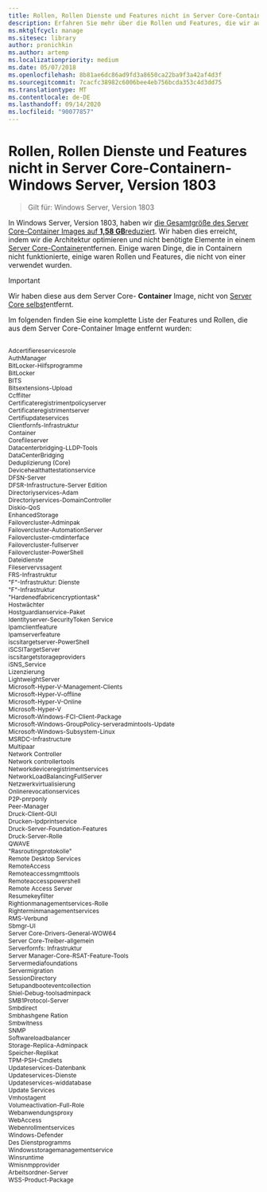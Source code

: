 ```yaml
---
title: Rollen, Rollen Dienste und Features nicht in Server Core-Containern-Windows Server, Version 1803
description: Erfahren Sie mehr über die Rollen und Features, die wir aus dem Server Core-Container Image für Windows Server entfernt haben.
ms.mktglfcycl: manage
ms.sitesec: library
author: pronichkin
ms.author: artemp
ms.localizationpriority: medium
ms.date: 05/07/2018
ms.openlocfilehash: 8b81ae6dc86ad9fd3a8650ca22ba9f3a42af4d3f
ms.sourcegitcommit: 7cacfc38982c6006bee4eb756bcda353c4d3dd75
ms.translationtype: MT
ms.contentlocale: de-DE
ms.lasthandoff: 09/14/2020
ms.locfileid: "90077857"
---
```

# <a name="roles-role-services-and-features-not-in-server-core-containers---windows-server-version-1803"></a>Rollen, Rollen Dienste und Features nicht in Server Core-Containern-Windows Server, Version 1803

> Gilt für: Windows Server, Version 1803

In Windows Server, Version 1803, haben wir [die Gesamtgröße des Server Core-Container Images auf **1,58 GB**reduziert](https://blogs.technet.microsoft.com/virtualization/2018/01/22/a-smaller-windows-server-core-container-with-better-application-compatibility/). Wir haben dies erreicht, indem wir die Architektur optimieren und nicht benötigte Elemente in einem [Server Core-Container](/virtualization/windowscontainers/about/)entfernen. Einige waren Dinge, die in Containern nicht funktionierte, einige waren Rollen und Features, die nicht von einer verwendet wurden.

> [!IMPORTANT]
> Wir haben diese aus dem Server Core- **Container** Image, nicht von [Server Core selbst](server-core-roles-and-services.md)entfernt.

Im folgenden finden Sie eine komplette Liste der Features und Rollen, die aus dem Server Core-Container Image entfernt wurden:

<div style='font-size:9.0pt'>

<br>Adcertifiereservicesrole
<br>AuthManager
<br>BitLocker-Hilfsprogramme
<br>BitLocker
<br>BITS
<br>Bitsextensions-Upload
<br>Ccffilter
<br>Certificateregistrimentpolicyserver
<br>Certificateregistrimentserver
<br>Certifiupdateservices
<br>Clientfornfs-Infrastruktur
<br>Container
<br>Corefileserver
<br>Datacenterbridging-LLDP-Tools
<br>DataCenterBridging
<br>Deduplizierung (Core)
<br>Devicehealthattestationservice
<br>DFSN-Server
<br>DFSR-Infrastructure-Server Edition
<br>Directoriyservices-Adam
<br>Directoriyservices-DomainController
<br>Diskio-QoS
<br>EnhancedStorage
<br>Failovercluster-Adminpak
<br>Failovercluster-AutomationServer
<br>Failovercluster-cmdinterface
<br>Failovercluster-fullserver
<br>Failovercluster-PowerShell
<br>Dateidienste
<br>Fileservervssagent
<br>FRS-Infrastruktur
<br>"F"-Infrastruktur: Dienste
<br>"F"-Infrastruktur
<br>"Hardenedfabricencryptiontask"
<br>Hostwächter
<br>Hostguardianservice-Paket
<br>Identityserver-SecurityToken Service
<br>Ipamclientfeature
<br>Ipamserverfeature
<br>iscsitargetserver-PowerShell
<br>iSCSITargetServer
<br>iscsitargetstorageproviders
<br>iSNS_Service
<br>Lizenzierung
<br>LightweightServer
<br>Microsoft-Hyper-V-Management-Clients
<br>Microsoft-Hyper-V-offline
<br>Microsoft-Hyper-V-Online
<br>Microsoft-Hyper-V
<br>Microsoft-Windows-FCI-Client-Package
<br>Microsoft-Windows-GroupPolicy-serveradmintools-Update
<br>Microsoft-Windows-Subsystem-Linux
<br>MSRDC-Infrastructure
<br>Multipaar
<br>Network Controller
<br>Network controllertools
<br>Networkdeviceregistrimentservices
<br>NetworkLoadBalancingFullServer
<br>Netzwerkvirtualisierung
<br>Onlinerevocationservices
<br>P2P-pnrponly
<br>Peer-Manager
<br>Druck-Client-GUI
<br>Drucken-lpdprintservice
<br>Druck-Server-Foundation-Features
<br>Druck-Server-Rolle
<br>QWAVE
<br>"Rasroutingprotokolle"
<br>Remote Desktop Services
<br>RemoteAccess
<br>Remoteaccessmgmttools
<br>Remoteaccesspowershell
<br>Remote Access Server
<br>Resumekeyfilter
<br>Rightionmanagementservices-Rolle
<br>Righterminmanagementservices
<br>RMS-Verbund
<br>Sbmgr-UI
<br>Server Core-Drivers-General-WOW64
<br>Server Core-Treiber-allgemein
<br>Serverfornfs: Infrastruktur
<br>Server Manager-Core-RSAT-Feature-Tools
<br>Servermediafoundations
<br>Servermigration
<br>SessionDirectory
<br>Setupandbooteventcollection
<br>Shiel-Debug-toolsadminpack
<br>SMB1Protocol-Server
<br>Smbdirect
<br>Smbhashgene Ration
<br>Smbwitness
<br>SNMP
<br>Softwareloadbalancer
<br>Storage-Replica-Adminpack
<br>Speicher-Replikat
<br>TPM-PSH-Cmdlets
<br>Updateservices-Datenbank
<br>Updateservices-Dienste
<br>Updateservices-widdatabase
<br>Update Services
<br>Vmhostagent
<br>Volumeactivation-Full-Role
<br>Webanwendungsproxy
<br>WebAccess
<br>Webenrollmentservices
<br>Windows-Defender
<br>Des Dienstprogramms
<br>Windowsstoragemanagementservice
<br>Winsruntime
<br>Wmisnmpprovider
<br>Arbeitsordner-Server
<br>WSS-Product-Package

</div>
